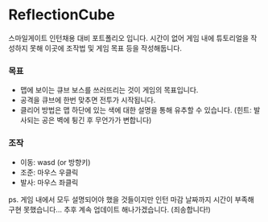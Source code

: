 # ReflectionCube

스마일게이트 인턴채용 대비 포트폴리오 입니다.
시간이 없어 게임 내에 튜토리얼을 작성하지 못해 이곳에 조작법 및 게임 목표 등을 작성해둡니다.

### 목표
- 맵에 보이는 큐브 보스를 쓰러뜨리는 것이 게임의 목표입니다.
- 공격을 큐브에 한번 맞추면 전투가 시작됩니다.
- 클리어 방법은 맵 하단에 있는 색에 대한 설명을 통해 유추할 수 있습니다.
(힌트: 발사되는 공은 벽에 튕긴 후 무언가가 변합니다)

### 조작
- 이동: wasd (or 방향키)
- 조준: 마우스 우클릭
- 발사: 마우스 좌클릭  

ps. 게임 내에서 모두 설명되어야 했을 것들이지만 인턴 마감 날짜까지 시간이 부족해 구현 못했습니다...
    추후 계속 업데이트 해나가겠습니다. (죄송합니다!)
